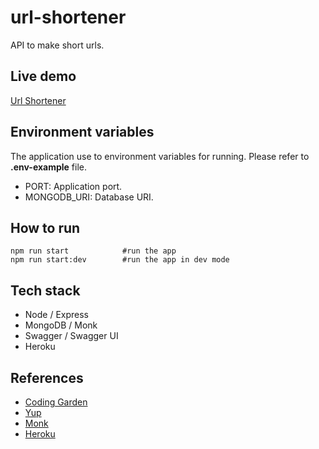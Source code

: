 # url-shortener

API to make short urls.

## Live demo

[Url Shortener](https://meguiluzortiz-urlshortener.herokuapp.com/)

## Environment variables

The application use to environment variables for running. Please refer to **.env-example** file.

- PORT: Application port.
- MONGODB_URI: Database URI.

## How to run

```(sh)
npm run start            #run the app
npm run start:dev        #run the app in dev mode
```

## Tech stack

- Node / Express
- MongoDB / Monk
- Swagger / Swagger UI
- Heroku

## References

- [Coding Garden](https://www.youtube.com/watch?v=gq5yubc1u18)
- [Yup](https://dev.to/joaohencke/validating-schema-with-yup-2iii)
- [Monk](https://cri.dev/posts/2020-02-08-Connect-to-mongo-with-monk-in-Node.js/)
- [Heroku](https://devcenter.heroku.com/articles/getting-started-with-nodejs)
